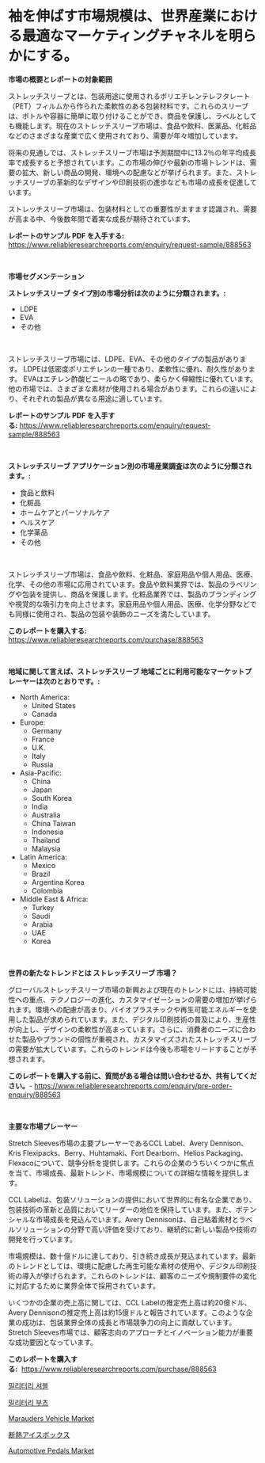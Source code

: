 <p><h1>袖を伸ばす市場規模は、世界産業における最適なマーケティングチャネルを明らかにする。</h1></p><p><strong>市場の概要とレポートの対象範囲</strong></p>
<p><p>ストレッチスリーブとは、包装用途に使用されるポリエチレンテレフタレート（PET）フィルムから作られた柔軟性のある包装材料です。これらのスリーブは、ボトルや容器に簡単に取り付けることができ、商品を保護し、ラベルとしても機能します。現在のストレッチスリーブ市場は、食品や飲料、医薬品、化粧品などのさまざまな産業で広く使用されており、需要が年々増加しています。</p><p>将来の見通しでは、ストレッチスリーブ市場は予測期間中に13.2％の年平均成長率で成長すると予想されています。この市場の伸びや最新の市場トレンドは、需要の拡大、新しい商品の開発、環境への配慮などが挙げられます。また、ストレッチスリーブの革新的なデザインや印刷技術の進歩なども市場の成長を促進しています。</p><p>ストレッチスリーブ市場は、包装材料としての重要性がますます認識され、需要が高まる中、今後数年間で着実な成長が期待されています。</p></p>
<p><strong>レポートのサンプル PDF を入手する:</strong> <a href="https://www.reliableresearchreports.com/enquiry/request-sample/888563">https://www.reliableresearchreports.com/enquiry/request-sample/888563</a></p>
<p>&nbsp;</p>
<p><strong>市場セグメンテーション</strong></p>
<p><strong>ストレッチスリーブ タイプ別の市場分析は次のように分類されます。:</strong></p>
<p><ul><li>LDPE</li><li>EVA</li><li>その他</li></ul></p>
<p>&nbsp;</p>
<p><p>ストレッチスリーブ市場には、LDPE、EVA、その他のタイプの製品があります。 LDPEは低密度ポリエチレンの一種であり、柔軟性に優れ、耐久性があります。 EVAはエチレン酢酸ビニールの略であり、柔らかく伸縮性に優れています。 他の市場では、さまざまな素材が使用される場合があります。これらの違いにより、それぞれの製品が異なる用途に適しています。</p></p>
<p><strong>レポートのサンプル PDF を入手する:</strong>&nbsp;<a href="https://www.reliableresearchreports.com/enquiry/request-sample/888563">https://www.reliableresearchreports.com/enquiry/request-sample/888563</a></p>
<p>&nbsp;</p>
<p><strong> ストレッチスリーブ アプリケーション別の市場産業調査は次のように分類されます。:</strong></p>
<p><ul><li>食品と飲料</li><li>化粧品</li><li>ホームケアとパーソナルケア</li><li>ヘルスケア</li><li>化学薬品</li><li>その他</li></ul></p>
<p>&nbsp;</p>
<p><p>ストレッチスリーブ市場は、食品や飲料、化粧品、家庭用品や個人用品、医療、化学、その他の市場に応用されています。食品や飲料業界では、製品のラベリングや包装を提供し、商品を保護します。化粧品業界では、製品のブランディングや視覚的な吸引力を向上させます。家庭用品や個人用品、医療、化学分野などでも同様に使用され、製品の包装や装飾のニーズを満たしています。</p></p>
<p><strong>このレポートを購入する:</strong>&nbsp; <a href="https://www.reliableresearchreports.com/purchase/888563">https://www.reliableresearchreports.com/purchase/888563</a></p>
<p>&nbsp;</p>
<p><strong>地域に関して言えば、ストレッチスリーブ 地域ごとに利用可能なマーケットプレーヤーは次のとおりです。:</strong></p>
<p><ul>
    <li>
        North America:
        <ul>
            <li>United States</li>
            <li>Canada</li>
        </ul>
    </li>
    <li>
        Europe:
        <ul>
            <li>Germany</li>
            <li>France</li>
            <li>U.K.</li>
            <li>Italy</li>
            <li>Russia</li>
        </ul>
    </li>
    <li>
        Asia-Pacific:
        <ul>
            <li>China</li>
            <li>Japan</li>
            <li>South Korea</li>
            <li>India</li>
            <li>Australia</li>
            <li>China Taiwan</li>
            <li>Indonesia</li>
            <li>Thailand</li>
            <li>Malaysia</li>
        </ul>
    </li>
    <li>
        Latin America:
        <ul>
            <li>Mexico</li>
            <li>Brazil</li>
            <li>Argentina Korea</li>
            <li>Colombia</li>
        </ul>
    </li>
    <li>
        Middle East & Africa:
        <ul>
            <li>Turkey</li>
            <li>Saudi</li>
            <li>Arabia</li>
            <li>UAE</li>
            <li>Korea</li>
        </ul>
    </li>
    </ul></p>
<p>&nbsp;</p>
<p><strong>世界の新たなトレンドとは ストレッチスリーブ 市場？</strong></p>
<p><p>グローバルストレッチスリーブ市場の新興および現在のトレンドには、持続可能性への重点、テクノロジーの進化、カスタマイゼーションの需要の増加が挙げられます。環境への配慮が高まり、バイオプラスチックや再生可能エネルギーを使用した製品が求められています。また、デジタル印刷技術の普及により、生産性が向上し、デザインの柔軟性が高まっています。さらに、消費者のニーズに合わせた製品やブランドの個性が重視され、カスタマイズされたストレッチスリーブの需要が拡大しています。これらのトレンドは今後も市場をリードすることが予想されます。</p></p>
<p><strong>このレポートを購入する前に、質問がある場合は問い合わせるか、共有してください。</strong>- <a href="https://www.reliableresearchreports.com/enquiry/pre-order-enquiry/888563">https://www.reliableresearchreports.com/enquiry/pre-order-enquiry/888563</a></p>
<p>&nbsp;</p>
<p><strong>主要な市場プレーヤー</strong></p>
<p><p>Stretch Sleeves市場の主要プレーヤーであるCCL Label、Avery Dennison、Kris Flexipacks、Berry、Huhtamaki、Fort Dearborn、Helios Packaging、Flexacoについて、競争分析を提供します。これらの企業のうちいくつかに焦点を当て、市場成長、最新トレンド、市場規模についての詳細な情報を提供します。</p><p>CCL Labelは、包装ソリューションの提供において世界的に有名な企業であり、包装技術の革新と品質においてリーダーの地位を保持しています。また、ポテンシャルな市場成長を見込んでいます。Avery Dennisonは、自己粘着素材とラベルソリューションの分野で高い評価を受けており、継続的に新しい製品や技術の開発を行っています。</p><p>市場規模は、数十億ドルに達しており、引き続き成長が見込まれています。最新のトレンドとしては、環境に配慮した再生可能な素材の使用や、デジタル印刷技術の導入が挙げられます。これらのトレンドは、顧客のニーズや規制要件の変化に対応するために業界全体で採用されています。</p><p>いくつかの企業の売上高に関しては、CCL Labelの推定売上高は約20億ドル、Avery Dennisonの推定売上高は約15億ドルと報告されています。このような企業の成功は、包装業界全体の成長と市場競争力の向上に貢献しています。Stretch Sleeves市場では、顧客志向のアプローチとイノベーション能力が重要な成功要因となっています。</p></p>
<p><strong>このレポートを購入する:</strong>&nbsp;&nbsp;<a href="https://www.reliableresearchreports.com/purchase/888563">https://www.reliableresearchreports.com/purchase/888563</a></p>
<p><p><a href="https://medium.com/@cliftonfisher9067/%EA%B5%B0%EC%9A%A9%EC%82%BD-%EC%8B%9C%EC%9E%A5-%ED%86%B5%EC%B0%B0-%EC%8B%9C%EC%9E%A5-%EB%8F%99%ED%96%A5-%EC%84%B1%EC%9E%A5-2024%EB%85%84%EB%B6%80%ED%84%B0-2031%EB%85%84%EA%B9%8C%EC%A7%80-%EC%98%88%EC%83%81%EB%90%9C-%EC%98%88%EC%B8%A1-1bf52f17c70c">밀리터리 셔블</a></p><p><a href="https://medium.com/@cliftonfisher9067/%EA%B5%B0%EC%9A%A9-%EB%B6%80%EC%B8%A0-%EC%8B%9C%EC%9E%A5%EC%9D%80-%EC%8B%9C%EC%9E%A5-%EC%A0%90%EC%9C%A0%EC%9C%A8-%EC%8B%9C%EC%9E%A5-%EB%8F%99%ED%96%A5-%EB%B0%8F-%EC%8B%9C%EC%9E%A5-%EC%84%B1%EC%9E%A5%EC%97%90-%EB%8C%80%ED%95%9C-%EC%A0%95%EB%B3%B4%EB%A5%BC-%EC%A0%9C%EA%B3%B5%ED%95%A9%EB%8B%88%EB%8B%A4-21dc7ea6c2ab">밀리터리 부츠</a></p><p><a href="https://github.com/bmorecock/Market-Research-Report-List-2/blob/main/marauders-vehicle-market.md">Marauders Vehicle Market</a></p><p><a href="https://medium.com/@saboleigh8/%E6%96%AD%E7%86%B1%E4%BF%9D%E5%86%B7%E3%83%9C%E3%83%83%E3%82%AF%E3%82%B9%E5%B8%82%E5%A0%B4%E8%A6%8F%E6%A8%A1-%E5%B8%82%E5%A0%B4%E5%8B%95%E5%90%91%E3%81%A8%E5%B8%82%E5%A0%B4%E4%BA%88%E6%B8%AC-2024%E5%B9%B4%E3%81%8B%E3%82%892031%E5%B9%B4%E3%81%BE%E3%81%A7-486419870d96">断熱アイスボックス</a></p><p><a href="https://github.com/jsmusil/Market-Research-Report-List-2/blob/main/automotive-pedals-market.md">Automotive Pedals Market</a></p></p>